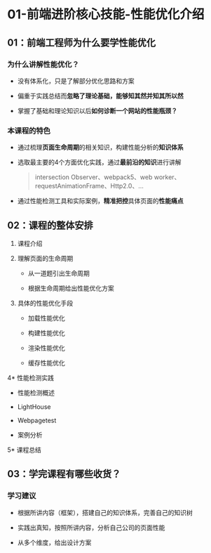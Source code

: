 # 01-前端进阶核心技能-性能优化介绍

## 01：前端工程师为什么要学性能优化

### 为什么讲解性能优化？

* 没有体系化，只是了解部分优化思路和方案

* 偏重于实践总结而**忽略了理论基础，能够知其然并知其所以然**

* 掌握了基础和理论知识以后**如何诊断一个网站的性能瓶颈？**

### 本课程的特色

* 通过梳理**页面生命周期**的相关知识，构建性能分析的**知识体系**

* 选取最主要的4个方面优化实践，通过**最前沿的知识**进行讲解
  
  > intersection Observer、webpack5、web worker、requestAnimationFrame、Http2.0、...

* 通过性能检测工具和实际案例，**精准把控**具体页面的**性能痛点**

## 02：课程的整体安排

1. 课程介绍

2. 理解页面的生命周期
   
   * 从一道题引出生命周期
   
   * 根据生命周期给出性能优化方案

3. 具体的性能优化手段
   
   * 加载性能优化
   
   * 构建性能优化
   
   * 渲染性能优化
   
   * 缓存性能优化

4* 性能检测实践

* 性能检测概述

* LightHouse

* Webpagetest

* 案例分析

5* 课程总结

## 03：学完课程有哪些收货？

### 学习建议

* 根据所讲内容（框架），搭建自己的知识体系，完善自己的知识树

* 实践出真知，按照所讲内容，分析自己公司的页面性能

* 从多个维度，给出设计方案

